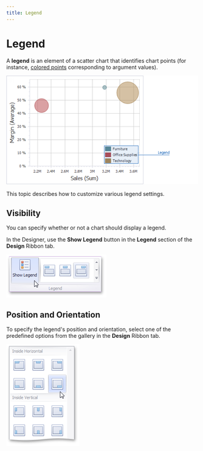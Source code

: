 ```yaml
---
title: Legend
---
```

# Legend
A **legend** is an element of a scatter chart that identifies chart points (for instance, [colored points](../../../../../dashboard-for-desktop/articles/dashboard-designer/appearance-customization/coloring/coloring-concepts.md) corresponding to argument values).

![ScatterChart_Legend](../../../../images/Img120201.png)

This topic describes how to customize various legend settings.

## Visibility
You can specify whether or not a chart should display a legend.

In the Designer, use the **Show Legend** button in the **Legend** section of the **Design** Ribbon tab.

![Charts_Legend_ShowLegendButton](../../../../images/Img18776.png)

## Position and Orientation
To specify the legend's position and orientation, select one of the predefined options from the gallery in the **Design** Ribbon tab.

![Charts_Legend_PositionAndOrientationGallery](../../../../images/Img19468.png)